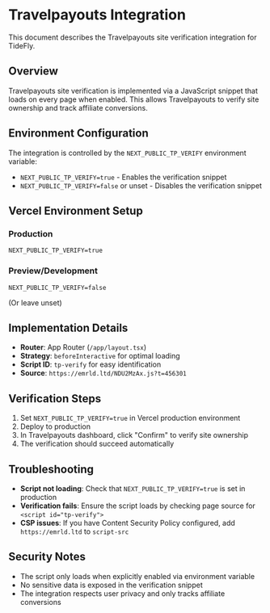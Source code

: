 # Travelpayouts Integration

This document describes the Travelpayouts site verification integration for TideFly.

## Overview

Travelpayouts site verification is implemented via a JavaScript snippet that loads on every page when enabled. This allows Travelpayouts to verify site ownership and track affiliate conversions.

## Environment Configuration

The integration is controlled by the `NEXT_PUBLIC_TP_VERIFY` environment variable:

- `NEXT_PUBLIC_TP_VERIFY=true` - Enables the verification snippet
- `NEXT_PUBLIC_TP_VERIFY=false` or unset - Disables the verification snippet

## Vercel Environment Setup

### Production
```
NEXT_PUBLIC_TP_VERIFY=true
```

### Preview/Development
```
NEXT_PUBLIC_TP_VERIFY=false
```
(Or leave unset)

## Implementation Details

- **Router**: App Router (`/app/layout.tsx`)
- **Strategy**: `beforeInteractive` for optimal loading
- **Script ID**: `tp-verify` for easy identification
- **Source**: `https://emrld.ltd/NDU2MzAx.js?t=456301`

## Verification Steps

1. Set `NEXT_PUBLIC_TP_VERIFY=true` in Vercel production environment
2. Deploy to production
3. In Travelpayouts dashboard, click "Confirm" to verify site ownership
4. The verification should succeed automatically

## Troubleshooting

- **Script not loading**: Check that `NEXT_PUBLIC_TP_VERIFY=true` is set in production
- **Verification fails**: Ensure the script loads by checking page source for `<script id="tp-verify">`
- **CSP issues**: If you have Content Security Policy configured, add `https://emrld.ltd` to `script-src`

## Security Notes

- The script only loads when explicitly enabled via environment variable
- No sensitive data is exposed in the verification snippet
- The integration respects user privacy and only tracks affiliate conversions
